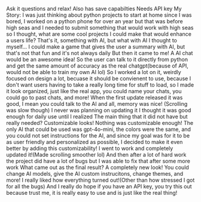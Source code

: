 Ask it questions and relax!
Also has save capabilties
Needs API key
My Story:
I was just thinking about python projects to start at home since I was bored, I worked on a python phone for over an year but that was before high seas and I needed to submit something that would work with high seas so I thought, what are some cool projects I could make that would enhance a users life? That's it, something with AI, but what with AI I thought to myself...
I could make a game that gives the user a summary with AI, but that's not that fun and it's not always daily
But then it came to me! A AI chat would be an awesome idea! So the user can talk to it directly from python and get the same amount of accuracy as the real chatgpt(because of API, would not be able to train my own AI lol)
So I worked a lot on it, weirdly focused on design a lot, becuase it should be convienent to use, because I don't want users having to take a really long time for stuff to load, so I made it look organized, just like the real app, you could name your chats, you could go to past chats, and more!
When the first update released it was good, I mean you could talk to the AI and all, memory was nice! (Scrolling was slow though) I never was planning on updating it I thought it was good enough for daily use until I realized 
The main thing that it did not have but really needed? Customizable looks! Nothing was customizable enough! The only AI that could be used was gpt-4o-mini, the colors were the same, and you could not set instructions for the AI, and since my goal was for it to be as user friendly and personalized as possible, I decided to make it even better by adding this customizability!
I went to work and completely updated it!(Made scrolling smoother lol)
And then after a lot of hard work the project did have a lot of bugs but I was able to fix that after some more work
What came out as the final result?
A completely new look! You could change AI models, give the AI custom instrucitons, change themes, and more!
I really liked how everything turned out!(Other than how stressed I got for all the bugs)
And I really do hope if you have an API key, you try this out because trust me, it is really easy to use and is just like the real thing!
